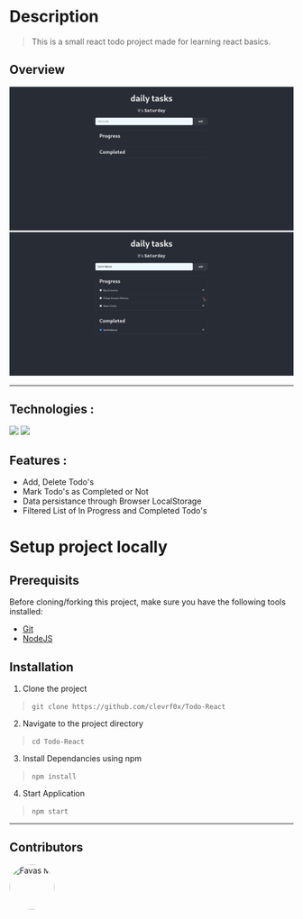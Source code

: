 # Description

<!-- [![code style: prettier](https://img.shields.io/badge/code_style-prettier-ff69b4.svg?style=flat-square)](https://github.com/prettier/prettier) -->

> This is a small react todo project made for learning react basics.

## Overview
<img src="https://raw.githubusercontent.com/clevrf0x/Todo-React/main/git_assets/home-empty.png"> 
<img src="https://raw.githubusercontent.com/clevrf0x/Todo-React/main/git_assets/home-with-data.png">

---

## Technologies :
  <img src="https://img.shields.io/badge/-react-c58545?style=for-the-badge&logo=react&logoColor=c58545&labelColor=282828"> <img src="https://img.shields.io/badge/-javascript-d1a01f?style=for-the-badge&logo=javascript&logoColor=d1a01f&labelColor=282828">

## Features :
- Add, Delete Todo's
- Mark Todo's as Completed or Not
- Data persistance through Browser LocalStorage
- Filtered List of In Progress and Completed Todo's

# Setup project locally

## Prerequisits

Before cloning/forking this project, make sure you have the following tools installed:

- [Git](https://git-scm.com/downloads)
- [NodeJS](https://nodejs.org/en/download/)


## Installation

1. Clone the project
>`git clone https://github.com/clevrf0x/Todo-React`
2. Navigate to the project directory
>`cd Todo-React`
3. Install Dependancies using npm
> `npm install`
4. Start Application
> `npm start`

---

## Contributors

[//]: contributor-faces

<a href="https://github.com/clevrf0x"><img src="https://avatars.githubusercontent.com/u/52382725?v=4" style="border-radius: 50px" title="Favas M" width="80" height="80"></a>

[//]: contributor-faces